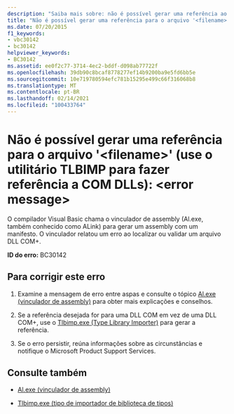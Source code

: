 ```yaml
---
description: "Saiba mais sobre: não é possível gerar uma referência ao arquivo ' <filename> ' (use o utilitário TLBIMP para referenciar DLLs com): <error message>"
title: "Não é possível gerar uma referência para o arquivo '<filename>' (use o utilitário TLBIMP para fazer referência a COM DLLs): <error message>"
ms.date: 07/20/2015
f1_keywords:
- vbc30142
- bc30142
helpviewer_keywords:
- BC30142
ms.assetid: ee0f2c77-3714-4ec2-bddf-d098ab77722f
ms.openlocfilehash: 39db90c8bcaf8778277ef14b9200ba9e5fd6bb5e
ms.sourcegitcommit: 10e719780594efc781b15295e499c66f316068b8
ms.translationtype: MT
ms.contentlocale: pt-BR
ms.lasthandoff: 02/14/2021
ms.locfileid: "100433764"
---
```

# <a name="unable-to-generate-a-reference-to-file-filename-use-tlbimp-utility-to-reference-com-dlls-error-message"></a>Não é possível gerar uma referência para o arquivo '\<filename>' (use o utilitário TLBIMP para fazer referência a COM DLLs): \<error message>

O compilador Visual Basic chama o vinculador de assembly (Al.exe, também conhecido como ALink) para gerar um assembly com um manifesto. O vinculador relatou um erro ao localizar ou validar um arquivo DLL COM+.  
  
 **ID do erro:** BC30142  
  
## <a name="to-correct-this-error"></a>Para corrigir este erro  
  
1. Examine a mensagem de erro entre aspas e consulte o tópico  [Al.exe (vinculador de assembly)](../../framework/tools/al-exe-assembly-linker.md) para obter mais explicações e conselhos.  
  
2. Se a referência desejada for para uma DLL COM em vez de uma DLL COM+, use o [Tlbimp.exe (Type Library Importer)](../../framework/tools/tlbimp-exe-type-library-importer.md) para gerar a referência.  
  
3. Se o erro persistir, reúna informações sobre as circunstâncias e notifique o Microsoft Product Support Services.  
  
## <a name="see-also"></a>Consulte também

- [Al.exe (vinculador de assembly)](../../framework/tools/al-exe-assembly-linker.md)

- [Tlbimp.exe (tipo de importador de biblioteca de tipos)](../../framework/tools/tlbimp-exe-type-library-importer.md)
